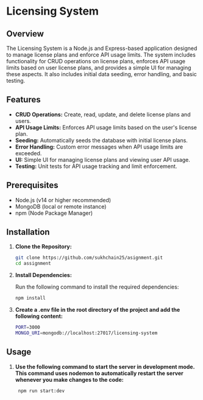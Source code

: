 # Licensing System

## Overview

The Licensing System is a Node.js and Express-based application designed to manage license plans and enforce API usage limits. The system includes functionality for CRUD operations on license plans, enforces API usage limits based on user license plans, and provides a simple UI for managing these aspects. It also includes initial data seeding, error handling, and basic testing.

## Features

- **CRUD Operations:** Create, read, update, and delete license plans and users.
- **API Usage Limits:** Enforces API usage limits based on the user's license plan.
- **Seeding:** Automatically seeds the database with initial license plans.
- **Error Handling:** Custom error messages when API usage limits are exceeded.
- **UI:** Simple UI for managing license plans and viewing user API usage.
- **Testing:** Unit tests for API usage tracking and limit enforcement.

## Prerequisites

- Node.js (v14 or higher recommended)
- MongoDB (local or remote instance)
- npm (Node Package Manager)

## Installation

1. **Clone the Repository:**

   ```bash
   git clone https://github.com/sukhchain25/asignment.git
   cd assignment
   ```

2. **Install Dependencies:**

   Run the following command to install the required dependencies:

   ```bash
   npm install

   ```

3. **Create a .env file in the root directory of the project and add the following content:**

   ```bash
   PORT=3000
   MONGO_URI=mongodb://localhost:27017/licensing-system
   ```

## Usage

1. **Use the following command to start the server in development mode. This command uses nodemon to automatically restart the server whenever you make changes to the code:**

   ```bash
    npm run start:dev

   ```
